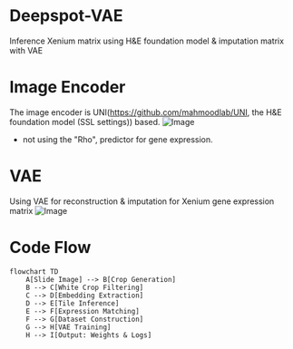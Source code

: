 # Deepspot-VAE
Inference Xenium matrix using H&amp;E foundation model &amp; imputation matrix with VAE 

# Image Encoder
The image encoder is UNI(https://github.com/mahmoodlab/UNI, the H&E foundation model (SSL settings)) based.
![Image](https://github.com/user-attachments/assets/2416be0d-2e08-40f5-b549-279aef2541da)
* not using the "Rho", predictor for gene expression.

# VAE
Using VAE for reconstruction & imputation for Xenium gene expression matrix
![Image](https://github.com/user-attachments/assets/16221348-0797-4fdb-b1e3-ee721320efa9)


# Code Flow
```mermaid
flowchart TD
    A[Slide Image] --> B[Crop Generation]
    B --> C[White Crop Filtering]
    C --> D[Embedding Extraction]
    D --> E[Tile Inference]
    E --> F[Expression Matching]
    F --> G[Dataset Construction]
    G --> H[VAE Training]
    H --> I[Output: Weights & Logs]
```
